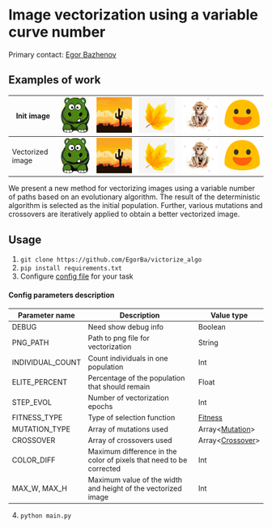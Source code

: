 # Image vectorization using a variable curve number

Primary contact: [Egor Bazhenov](tujh.bazhenov.kbn00@mail.ru)

## Examples of work

| Init image       | ![](data/test%20images/readme%20examples/init_hippo.png)    | ![](data/test%20images/readme%20examples/init_land.png)    | ![](data/test%20images/readme%20examples/init_list.png)    | ![](data/test%20images/readme%20examples/init_monkey.png)    | ![](data/test%20images/readme%20examples/init_smile.png)    |
|------------------|-------------------------------------------------------------|------------------------------------------------------------|------------------------------------------------------------|--------------------------------------------------------------|-------------------------------------------------------------|
| Vectorized image | ![](data/test%20images/readme%20examples/my_algo_hippo.png) | ![](data/test%20images/readme%20examples/my_algo_land.png) | ![](data/test%20images/readme%20examples/my_algo_list.png) | ![](data/test%20images/readme%20examples/my_algo_monkey.png) | ![](data/test%20images/readme%20examples/my_algo_smile.png) |

We present a new method for vectorizing images using a variable number of paths based on an evolutionary algorithm.
The result of the deterministic algorithm is selected as the initial population. Further, various mutations and crossovers are iteratively applied to obtain a better vectorized image.

## Usage

1. ``git clone https://github.com/EgorBa/victorize_algo``
2. ``pip install requirements.txt``
3. Configure [config file](config.py) for your task

#### Config parameters description

| Parameter name   | Description                                                         | Value type                      |
|------------------|---------------------------------------------------------------------|---------------------------------|
| DEBUG            | Need show debug info                                                | Boolean                         |
| PNG_PATH         | Path to png file for vectorization                                  | String                          |
| INDIVIDUAL_COUNT | Count individuals in one population                                 | Int                             |
| ELITE_PERCENT    | Percentage of the population that should remain                     | Float                           |
| STEP_EVOL        | Number of vectorization epochs                                      | Int                             |
| FITNESS_TYPE     | Type of selection function                                          | [Fitness](fitness/loss_type.py) |
| MUTATION_TYPE    | Array of mutations used                                             | Array<[Mutation](mutations)>    |
| CROSSOVER        | Array of crossovers used                                            | Array<[Crossover](crossover)>   |
| COLOR_DIFF       | Maximum difference in the color of pixels that need to be corrected | Int                             |
| MAX_W, MAX_H     | Maximum value of the width and height of the vectorized image       | Int                             |

4. ``python main.py``